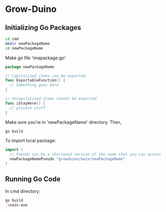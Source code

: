 # Grow-Duino

## Initializing Go Packages

```bash
cd cmd
mkdir newPackageName
cd newPackageName
```

Make go file 'imapackage.go'
```Go
package newPackageName

// Capitalized items can be exported
func ExportableFunction() {
  // Something goes here
{

// Uncapitalized items cannot be exported
func iStayHere() {
  // private stuff
}
```

Make sure you're in 'newPackageName' directory. Then,

```bash
go build
```

To import local package:
```Go
import (
  // Pseudo can be a shortened version of the name that you can access from the code
  newPackageNamePseudo "growduino/main/newPackageName"
)
```

## Running Go Code
In cmd directory:
```bash
go build
.\main.exe
```
